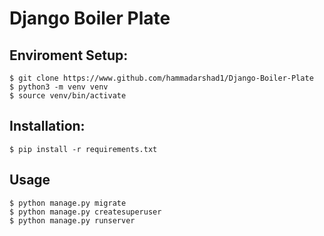# Django Boiler Plate

## Enviroment Setup:
```
$ git clone https://www.github.com/hammadarshad1/Django-Boiler-Plate
$ python3 -m venv venv
$ source venv/bin/activate
```

## Installation:
```
$ pip install -r requirements.txt
```

## Usage
```
$ python manage.py migrate
$ python manage.py createsuperuser
$ python manage.py runserver
```
